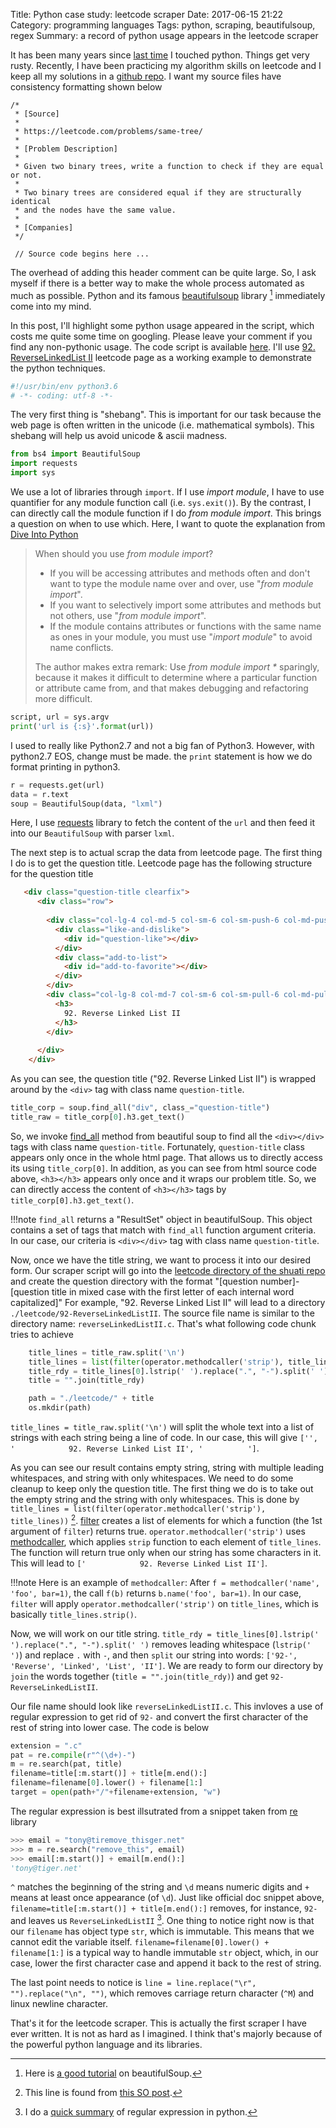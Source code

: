Title: Python case study: leetcode scraper
Date: 2017-06-15 21:22
Category: programming languages
Tags: python, scraping, beautifulsoup, regex
Summary: a record of python usage appears in the leetcode scraper

It has been many years since 
[last time](http://pages.cs.wisc.edu/~zeyuan/projects/notes/diveintopython/diveintopython.html) 
I touched python. Things get very rusty. Recently, I have been practicing
my algorithm skills on leetcode and I keep all my solutions in a 
[github repo](https://github.com/xxks-kkk/shuati). I want my source files 
have consistency formatting shown below

```
/*
 * [Source]
 * 
 * https://leetcode.com/problems/same-tree/
 *
 * [Problem Description]
 *
 * Given two binary trees, write a function to check if they are equal or not.
 * 
 * Two binary trees are considered equal if they are structurally identical 
 * and the nodes have the same value. 
 *
 * [Companies]
 */

 // Source code begins here ...
```

The overhead of adding this header comment can be quite large. 
So, I ask myself if there is a better way
to make the whole process automated as much as possible. Python and its famous
[beautifulsoup](https://www.crummy.com/software/BeautifulSoup/bs4/doc/) library [^1] 
immediately come into my mind.

[^1]: Here is [a good tutorial](http://web.stanford.edu/~zlotnick/TextAsData/Web_Scraping_with_Beautiful_Soup.html) on beautifulSoup.

In this post, I'll highlight some python usage appeared in the script, which costs
me quite some time on googling. Please leave your comment if you find any non-pythonic 
usage. The code script is available 
[here](https://github.com/xxks-kkk/shuati/blob/master/scraper.py). I'll use
[92. ReverseLinkedList II](https://leetcode.com/problems/reverse-linked-list-ii/#/description)
leetcode page as a working example to demonstrate the python techniques.

```python
#!/usr/bin/env python3.6
# -*- coding: utf-8 -*-
```

The very first thing is "shebang". This is important for our task because
the web page is often written in the unicode (i.e. mathematical symbols).
This shebang will help us avoid unicode & ascii madness. 

```python
from bs4 import BeautifulSoup
import requests
import sys
```

We use a lot of libraries through `import`. If I use *import module*, I have to use quantifier
for any module function call (i.e. `sys.exit()`). By the contrast, I can directly
call the module function if I do *from module import*. This brings a question on
when to use which. Here, I want to quote the explanation from 
[Dive Into Python](http://www.diveintopython.net/object_oriented_framework/importing_modules.html)

> When should you use *from module import*?
>
> - If you will be accessing attributes and methods often and don't want to type the module name over and over, use "*from module import*".
> - If you want to selectively import some attributes and methods but not others, use "*from module import*".
> - If the module contains attributes or functions with the same name as ones in your module, you must use "*import module*" to avoid name conflicts.
>
> The author makes extra remark: Use *from module import \** sparingly, because it makes it difficult to determine where a particular function or attribute came from, and that makes debugging and refactoring more difficult.

```python
script, url = sys.argv
print('url is {:s}'.format(url))
```

I used to really like Python2.7 and not a big fan of Python3. However, with python2.7 EOS,
change must be made. the `print` statement is how we do format printing in python3.

```python
r = requests.get(url)
data = r.text
soup = BeautifulSoup(data, "lxml")
```

Here, I use [requests](http://docs.python-requests.org/en/master/user/quickstart/#make-a-request)
library to fetch the content of the `url` and then feed it into our `BeautifulSoup`
with parser `lxml`.

The next step is to actual scrap the data from leetcode page. The first thing I 
do is to get the question title. Leetcode page has the following structure 
for the question title

```html
   <div class="question-title clearfix">
      <div class="row">
        
        <div class="col-lg-4 col-md-5 col-sm-6 col-sm-push-6 col-md-push-7 col-lg-push-8" id="widgets">
          <div class="like-and-dislike">
            <div id="question-like"></div>
          </div>
          <div class="add-to-list">
            <div id="add-to-favorite"></div>
          </div>
        </div>
        <div class="col-lg-8 col-md-7 col-sm-6 col-sm-pull-6 col-md-pull-5 col-lg-pull-4">
          <h3>
            92. Reverse Linked List II
          </h3>
        </div>
        
      </div>
    </div>
```

As you can see, the question title ("92. Reverse Linked List II") is wrapped around
by the `<div>` tag with class name `question-title`. 

```python
title_corp = soup.find_all("div", class_="question-title")
title_raw = title_corp[0].h3.get_text()
```

So, we invoke [find_all](https://www.crummy.com/software/BeautifulSoup/bs4/doc/#calling-a-tag-is-like-calling-find-all)
method from beautiful soup to find all the `<div></div>` tags with class name `question-title`.
Fortunately, `question-title` class appears only once in the whole html page. 
That allows us to directly access its using `title_corp[0]`. In addition, as you can see
from html source code above, `<h3></h3>` appears only once and it wraps our
problem title. So, we can directly access the content of `<h3></h3>` tags by 
`title_corp[0].h3.get_text()`.

!!!note
    `find_all` returns a "ResultSet" object in beautifulSoup. This object contains
    a set of tags that match with `find_all` function argument criteria. In our case,
    our criteria is `<div></div>` tag with class name `question-title`.

Now, once we have the title string, we want to process it into our desired form.
Our scraper script will go into the 
[leetcode directory of the shuati repo](https://github.com/xxks-kkk/shuati/tree/master/leetcode)
and create the question directory with the format 
"[question number]-[question title in mixed case with the first letter of each internal word capitalized]"
For example, "92. Reverse Linked List II" will lead to a directory 
`./leetcode/92-ReverseLinkedListII`. The source file name is similar to the 
directory name: `reverseLinkedListII.c`. That's what following code chunk tries to achieve

```python
    title_lines = title_raw.split('\n')
    title_lines = list(filter(operator.methodcaller('strip'), title_lines))
    title_rdy = title_lines[0].lstrip(' ').replace(".", "-").split(' ')
    title = "".join(title_rdy)

    path = "./leetcode/" + title
    os.mkdir(path)
```

`title_lines = title_raw.split('\n')` will split the whole text into a list 
of strings with each string being a line of code. In our case, this will give
`['', '            92. Reverse Linked List II', '          ']`.

As you can see our result contains empty string, string with multiple leading
whitespaces, and string with only whitespaces. We need to do some cleanup to keep
only the question title. The first thing we do is to take out the empty string and
the string with only whitespaces. This is done by 
`title_lines = list(filter(operator.methodcaller('strip'), title_lines))` [^2].
[filter](https://docs.python.org/2/library/functions.html#filter) 
creates a list of elements for which a function (the 1st argument of `filter`) 
returns true. `operator.methodcaller('strip')` uses 
[methodcaller](https://docs.python.org/3/library/operator.html#operator.methodcaller),
which applies `strip` function to each element of `title_lines`. The function will
return true only when our string has some characters in it. This will lead to
`['            92. Reverse Linked List II']`.

!!!note
    Here is an example of `methodcaller`: After
    `f = methodcaller('name', 'foo', bar=1)`, the call `f(b)` returns `b.name('foo', bar=1)`.
    In our case, `filter` will apply `operator.methodcaller('strip')` on `title_lines`, which
    is basically `title_lines.strip()`.

Now, we will work on our title string. 
`title_rdy = title_lines[0].lstrip(' ').replace(".", "-").split(' ')` removes
leading whitespace (`lstrip(' ')`) and replace `.` with `-`, and then `split`
our string into words: `['92-', 'Reverse', 'Linked', 'List', 'II']`. We are ready
to form our directory by `join` the words together (`title = "".join(title_rdy)`)
and get `92-ReverseLinkedListII`.

[^2]: This line is found from 
[this SO post](https://stackoverflow.com/questions/8449454/remove-strings-containing-only-white-spaces-from-list). 

Our file name should look like `reverseLinkedListII.c`. This invloves a use of 
regular expression to get rid of `92-` and convert the first character of the rest 
of string into lower case. The code is below

```python
extension = ".c"
pat = re.compile(r"^(\d+)-")
m = re.search(pat, title)
filename=title[:m.start()] + title[m.end():]
filename=filename[0].lower() + filename[1:]
target = open(path+"/"+filename+extension, "w")
```

The regular expression is best illsutrated from a snippet taken from 
[re](https://docs.python.org/3/library/re.html) library

```python
>>> email = "tony@tiremove_thisger.net"
>>> m = re.search("remove_this", email)
>>> email[:m.start()] + email[m.end():]
'tony@tiger.net'
```

`^` matches the beginning of the string and `\d` means numeric digits and `+`
means at least once appearance (of `\d`). Just like official doc snippet above,
`filename=title[:m.start()] + title[m.end():]` removes, for instance, `92-` and
leaves us `ReverseLinkedListII` [^3]. One thing to notice right now is that our
`filename` has object type `str`, which is immutable. This means that we cannot
edit the variable itself. `filename=filename[0].lower() + filename[1:]` is 
a typical way to handle immutable `str` object, which, in our case, lower the 
first character case and append it back to the rest of string.

[^3]: I do a [quick summary](http://pages.cs.wisc.edu/~zeyuan/projects/notes/diveintopython/chap7.html) of
regular expression in python.

The last point needs to notice is `line = line.replace("\r", "").replace("\n", "")`,
which removes carriage return character (`^M`) and linux newline character.

That's it for the leetcode scraper. This is actually the first scraper I have
ever written. It is not as hard as I imagined. I think that's majorly because of
the powerful python language and its libraries.